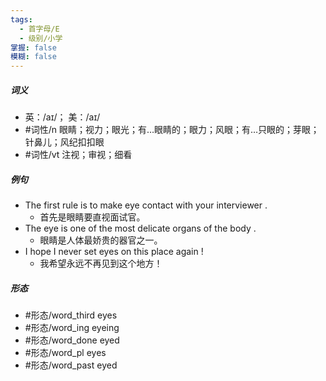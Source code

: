 ```yaml
---
tags:
  - 首字母/E
  - 级别/小学
掌握: false
模糊: false
---
```

##### 词义
- 英：/aɪ/； 美：/aɪ/
- #词性/n  眼睛；视力；眼光；有…眼睛的；眼力；风眼；有…只眼的；芽眼；针鼻儿；风纪扣扣眼
- #词性/vt  注视；审视；细看
##### 例句
- The first rule is to make eye contact with your interviewer .
	- 首先是眼睛要直视面试官。
- The eye is one of the most delicate organs of the body .
	- 眼睛是人体最娇贵的器官之一。
- I hope I never set eyes on this place again !
	- 我希望永远不再见到这个地方！
##### 形态
- #形态/word_third eyes
- #形态/word_ing eyeing
- #形态/word_done eyed
- #形态/word_pl eyes
- #形态/word_past eyed
